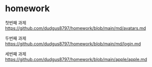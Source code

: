# homework

첫번째 과제
https://github.com/dudgus8797/homework/blob/main/md/avatars.md

두번째 과제
https://github.com/dudgus8797/homework/blob/main/md/login.md

세번째 과제
https://github.com/dudgus8797/homework/blob/main/apple/apple.md
